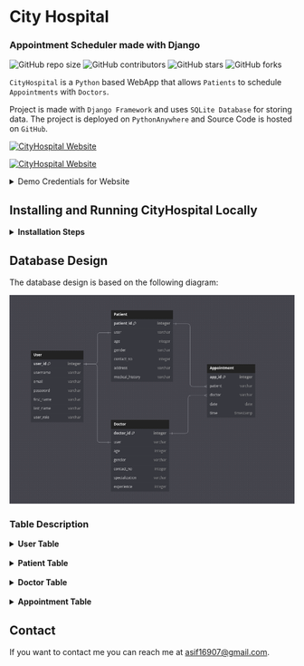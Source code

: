 # City Hospital

### Appointment Scheduler made with Django

![GitHub repo size](https://img.shields.io/github/repo-size/m-asif-ansari/CityHospital_Django)
![GitHub contributors](https://img.shields.io/github/contributors/m-asif-ansari/CityHospital_Django)
![GitHub stars](https://img.shields.io/github/stars/m-asif-ansari/CityHospital_Django?style=social)
![GitHub forks](https://img.shields.io/github/forks/m-asif-ansari/CityHospital_Django?style=social)

`CityHospital` is a `Python` based WebApp that allows `Patients` to schedule `Appointments` with `Doctors`.

Project is made with `Django Framework` and uses `SQLite Database` for storing data. The project is deployed on `PythonAnywhere` and Source Code is hosted on `GitHub`.

[![CityHospital Website](https://img.shields.io/badge/CityHospital-Source_Code-blue)](https://masifansari1.pythonanywhere.com)

[![CityHospital Website](https://img.shields.io/badge/CityHospital-Website-blue)](https://masifansari1.pythonanywhere.com)

<details>
<summary>
Demo Credentials for Website
</summary>

- Demo credentials for the website can be found in the `DOCTOR.MD` & `PATIENT.MD` files.

- Or you can create your own user profile and use them to login to the website.

</details>

## Installing and Running CityHospital Locally

<details>
<summary> 
  <b>Installation Steps</b>
  
</summary>
<br>
Clone the repository:

```
git clone https://github.com/m-asif-ansari/CityHospital_Django.git
```

Activate the virtual environment:

```
# LINUX and macOS:
source .venv/bin/activate
```

```
# WINDOWS:
.venv\Scripts\activate
```

Install the dependencies:

```
pip install -r requirements.txt
```

Open the CityHospital folder:

```
cd CityHospital_Django/CityHospital
```

Run the server:

```
python manage.py runserver
```

</details>

## Database Design

The database design is based on the following diagram:

![alt text](Schema_Relation.png)

### Table Description

<details>
<summary> 
  <b>User Table</b>
</summary>

- Inherits from AbstractUser, allowing for Django's authentication system.
- This field allows the system to distinguish between patients and doctors at the user level.
- Contains only the relevant fields for authentication purposes.
- It supports features like login, logout, password change, etc.

</details>
<br>

<details>
<summary> 
  <b>Patient Table</b>
</summary>

- Extends the User model, adding patient-specific information.
- Allows for storing detailed patient information separate from the core user data.
- The one-to-one relationship ensures that each user can be a patient only once.

</details>
<br>

<details>
<summary> 
  <b>Doctor Table</b>
</summary>

- Extends the User model, adding doctor-specific information.
- Allows for storing detailed doctor information separate from the core user data.
- The one-to-one relationship ensures that each user can be a doctor only once.
</details>
<br>

<details>
<summary> 
  <b>Appointment Table</b>
</summary>

- Contains the appointment details while creating a relationship between Patients and Doctors.
- The appointment is scheduled for a specific date and pre-defined time slot.
- It has a many-to-one relationship with the Patient and Doctor models. So that each appointment can only be associated with a single patient and doctor.

</details>

## Contact

If you want to contact me you can reach me at <asif16907@gmail.com>.
